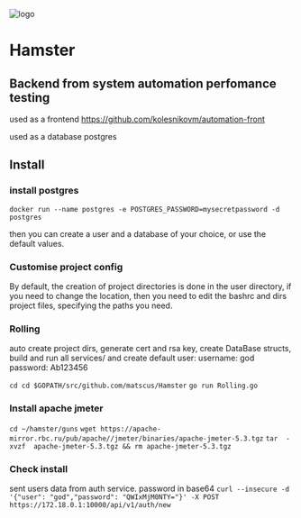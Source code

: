 ![logo](https://github.com/matscus/Hamster/blob/master/image/logo.png)

# Hamster
## Backend from system automation perfomance testing


used as a  frontend  https://github.com/kolesnikovm/automation-front

used as a database postgres

## Install 

### install postgres

`docker run --name postgres -e POSTGRES_PASSWORD=mysecretpassword -d postgres`

then you can create a user and a database of your choice, or use the default values.

### Customise project config
By default, the creation of project directories is done in the user directory, if you need to change the location,
then you need to edit the bashrc and dirs project files, specifying the paths you need.

### Rolling
auto create project dirs, generate cert and rsa key, create DataBase structs, build and run all services/
and create default user:
username: god
password: Ab123456

`cd cd $GOPATH/src/github.com/matscus/Hamster`
`go run Rolling.go`

### Install apache jmeter

`cd ~/hamster/guns`
`wget https://apache-mirror.rbc.ru/pub/apache//jmeter/binaries/apache-jmeter-5.3.tgz`
`tar  -xvzf  apache-jmeter-5.3.tgz && rm apache-jmeter-5.3.tgz`

### Check install
sent users data from auth service. password in base64
`curl --insecure -d '{"user": "god","password": "QWIxMjM0NTY="}' -X POST https://172.18.0.1:10000/api/v1/auth/new `
